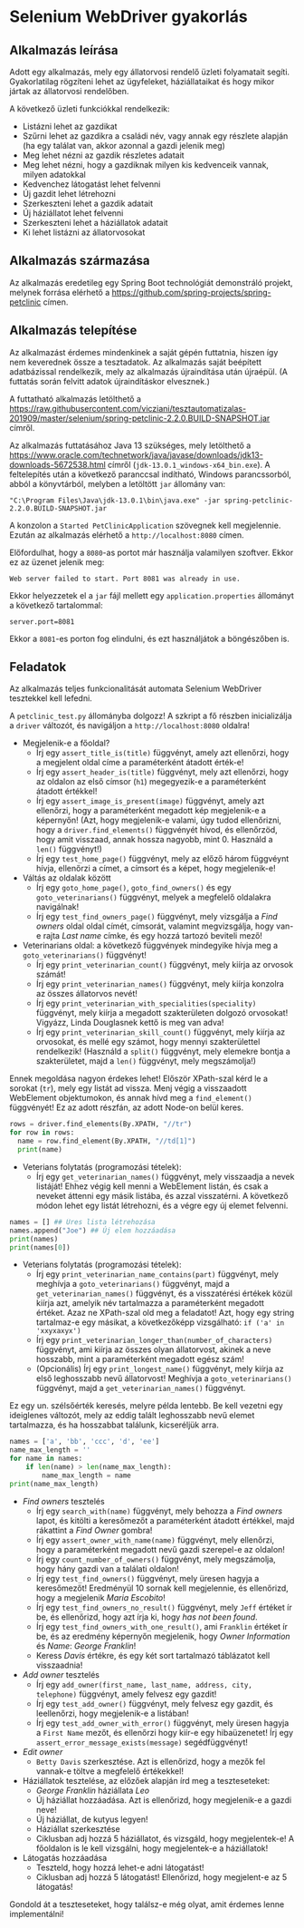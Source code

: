 # Selenium WebDriver gyakorlás

## Alkalmazás leírása

Adott egy alkalmazás, mely egy állatorvosi rendelő üzleti folyamatait
segíti. Gyakorlatilag rögzíteni lehet az ügyfeleket, háziállataikat és
hogy mikor jártak az állatorvosi rendelőben.

A következő üzleti funkciókkal rendelkezik:

* Listázni lehet az gazdikat
* Szűrni lehet az gazdikra a családi név, vagy annak egy részlete alapján (ha egy találat van, akkor azonnal a gazdi jelenik meg)
* Meg lehet nézni az gazdik részletes adatait
* Meg lehet nézni, hogy a gazdiknak milyen kis kedvenceik vannak, milyen adatokkal
* Kedvenchez látogatást lehet felvenni
* Új gazdit lehet létrehozni
* Szerkeszteni lehet a gazdik adatait
* Új háziállatot lehet felvenni
* Szerkeszteni lehet a háziállatok adatait
* Ki lehet listázni az állatorvosokat

## Alkalmazás származása

Az alkalmazás eredetileg egy Spring Boot technológiát demonstráló
projekt, melynek forrása elérhető a https://github.com/spring-projects/spring-petclinic
címen.

## Alkalmazás telepítése

Az alkalmazást érdemes mindenkinek a saját gépén futtatnia, hiszen így nem
keverednek össze a tesztadatok. Az alkalmazás saját beépített adatbázissal
rendelkezik, mely az alkalmazás újraindítása után újraépül. (A futtatás során
  felvitt adatok újraindításkor elvesznek.)

A futtatható alkalmazás letölthető a https://raw.githubusercontent.com/vicziani/tesztautomatizalas-201909/master/selenium/spring-petclinic-2.2.0.BUILD-SNAPSHOT.jar címről.

Az alkalmazás futtatásához Java 13 szükséges, mely letölthető a https://www.oracle.com/technetwork/java/javase/downloads/jdk13-downloads-5672538.html címről (`jdk-13.0.1_windows-x64_bin.exe`). A feltelepítés után a következő paranccsal indítható, Windows
parancssorból, abból a könyvtárból, melyben a letöltött `jar` állomány van:

```
"C:\Program Files\Java\jdk-13.0.1\bin\java.exe" -jar spring-petclinic-2.2.0.BUILD-SNAPSHOT.jar
```

A konzolon a `Started PetClinicApplication` szövegnek kell megjelennie. Ezután az alkalmazás
elérhető a `http://localhost:8080` címen.

Előfordulhat, hogy a `8080`-as portot már használja valamilyen szoftver. Ekkor ez az üzenet
jelenik meg:

```
Web server failed to start. Port 8081 was already in use.
```

Ekkor helyezzetek el
a `jar` fájl mellett egy `application.properties` állományt a következő tartalommal:

```
server.port=8081
```

Ekkor a `8081`-es porton fog elindulni, és ezt használjátok a böngészőben is.

## Feladatok

Az alkalmazás teljes funkcionalitását automata Selenium WebDriver tesztekkel kell lefedni.

A `petclinic_test.py` állományba dolgozz! A szkript a fő részben inicializálja a `driver`
változót, és navigáljon a `http://localhost:8080` oldalra!

* Megjelenik-e a főoldal?
  * Írj egy `assert_title_is(title)` függvényt, amely azt ellenőrzi, hogy a megjelent oldal címe a
    paraméterként átadott érték-e!
  * Írj egy `assert_header_is(title)` függvényt, mely azt ellenőrzi, hogy az oldalon az első címsor (`h1`)
    megegyezik-e a paraméterként átadott értékkel!
  * Írj egy `assert_image_is_present(image)` függvényt, amely azt ellenőrzi, hogy a paraméterként
    megadott kép megjelenik-e a képernyőn! (Azt, hogy megjelenik-e valami, úgy tudod ellenőrizni, hogy
      a `driver.find_elements()` függvényét hívod, és ellenőrzöd, hogy amit visszaad, annak hossza nagyobb, mint 0.
      Használd a `len()` függvényt!)      
  * Írj egy `test_home_page()` függvényt, mely az előző három függvéynt hívja, ellenőrzi a
    címet, a címsort és a képet, hogy megjelenik-e!
* Váltás az oldalak között
  * Írj egy `goto_home_page()`, `goto_find_owners()` és egy `goto_veterinarians()`
    függvényt, melyek a megfelelő oldalakra navigálnak!
  * Írj egy `test_find_owners_page()` függvényt, mely vizsgálja a _Find owners_ oldal
    oldal címét, címsorát, valamint megvizsgálja, hogy van-e rajta _Last name_
    címke, és egy hozzá tartozó beviteli mező!
* Veterinarians oldal: a következő függvények mindegyike hívja meg a `goto_veterinarians()` függvényt!
  * Írj egy `print_veterinarian_count()` függvényt, mely kiírja az orvosok számát!
  * Írj egy `print_veterinarian_names()` függvényt, mely kiírja konzolra az összes állatorvos nevét!
  * Írj egy `print_veterinarian_with_specialities(speciality)` függvényt, mely kiírja
    a megadott szakterületen dolgozó orvosokat! Vigyázz, Linda Douglasnek kettő is meg van adva!
  * Írj egy `print_veterinarian_skill_count()` függvényt, mely kiírja az orvosokat,
    és mellé egy számot, hogy mennyi szakterülettel rendelkezik! (Használd a `split()` függvényt,
    mely elemekre bontja a szakterületet, majd a `len()` függvényt, mely megszámolja!)

Ennek megoldása nagyon érdekes lehet! Először XPath-szal kérd le a sorokat (`tr`), mely
egy listát ad vissza. Menj végig a visszaadott WebElement objektumokon, és
annak hívd meg a `find_element()` függvényét! Ez az adott részfán, az adott Node-on belül keres.

```python
rows = driver.find_elements(By.XPATH, "//tr")
for row in rows:
  name = row.find_element(By.XPATH, "//td[1]")
  print(name)
```

* Veterians folytatás (programozási tételek):
    * Írj egy `get_veterinarian_names()` függvényt, mely visszaadja a nevek listáját!  Ehhez végig kell
    menni a WebElement listán, és csak a neveket áttenni egy másik listába, és azzal visszatérni. A következő
    módon lehet egy listát létrehozni, és a végre egy új elemet felvenni.

```Python
names = [] ## Üres lista létrehozása
names.append("Joe") ## Új elem hozzáadása
print(names)
print(names[0])
```

* Veterians folytatás (programozási tételek):
    * Írj egy `print_veterinarian_name_contains(part)` függvényt, mely meghívja a `goto_veterinarians()`
    függvényt, majd a `get_veterinarian_names()` függvényt, és a visszatérési értékek közül kiírja
    azt, amelyik név tartalmazza a paraméterként megadott értéket. Azaz ne XPath-szal old meg a feladatot!
    Azt, hogy egy string tartalmaz-e egy másikat, a következőképp vizsgálható: `if ('a' in 'xxyxaxyx')`
    * Írj egy `print_veterinarian_longer_than(number_of_characters)` függvényt, ami kiírja
    az összes olyan állatorvost, akinek a neve hosszabb, mint a paraméterként megadott egész szám!
    * (Opcionális) Írj egy `print_longest_name()` függvényt, mely kiírja az első leghosszabb nevű állatorvost! Meghívja a `goto_veterinarians()` függvényt, majd a `get_veterinarian_names()` függvényt.

Ez egy un. szélsőérték keresés, melyre példa lentebb. Be kell vezetni egy ideiglenes változót, mely
az eddig talált leghosszabb nevű elemet tartalmazza, és ha hosszabbat találunk, kicseréljük arra.

```python
names = ['a', 'bb', 'ccc', 'd', 'ee']
name_max_length = ''
for name in names:
    if len(name) > len(name_max_length):
        name_max_length = name
print(name_max_length)
```

* _Find owners_ tesztelés
    * Írj egy `search_with(name)` függvényt, mely behozza a _Find owners_ lapot, és
    kitölti a keresőmezőt a paraméterként átadott értékkel, majd rákattint a _Find Owner_ gombra!        
    * Írj egy `assert_owner_with_name(name)` függvényt, mely ellenőrzi, hogy a paraméterként
    megadott nevű gazdi szerepel-e az oldalon!
    * Írj egy `count_number_of_owners()` függvényt, mely megszámolja, hogy hány gazdi van a
    találati oldalon!
    * Írj egy `test_find_owners()` függvényt, mely üresen hagyja a keresőmezőt!
    Eredményül 10 sornak kell megjelennie, és ellenőrizd, hogy a megjelenik _Maria Escobito_!    
    * Írj egy `test_find_owners_no_result()` függvényt, mely `Jeff` értéket ír be,
    és ellenőrizd, hogy azt írja ki, hogy _has not been found_.
    * Írj egy `test_find_owners_with_one_result()`, ami `Franklin` értéket ír be, és
    az eredmény képernyőn megjelenik, hogy _Owner Information_ és _Name_: _George Franklin_!
    * Keress _Davis_ értékre, és egy két sort tartalmazó táblázatot kell visszaadnia!
* _Add owner_ tesztelés
    * Írj egy `add_owner(first_name, last_name, address, city, telephone)` függvényt,
    amely felvesz egy gazdit!    
    * Írj egy `test_add_owner()` függvényt, mely felvesz egy gazdit, és leellenőrzi, hogy
    megjelenik-e a listában!
    * Írj egy `test_add_owner_with_error()` függvényt, mely üresen hagyja a `First Name`
    mezőt, és ellenőrzi hogy kiír-e egy hibaüzenetet! Írj egy
    `assert_error_message_exists(message)` segédfüggvényt!
* _Edit owner_
    * `Betty Davis` szerkesztése. Azt is ellenőrizd, hogy a mezők fel vannak-e töltve a megfelelő
    értékekkel!    
* Háziállatok tesztelése, az előzőek alapján írd meg a teszteseteket:
    * _George Franklin_ háziállata _Leo_
    * Új háziállat hozzáadása. Azt is ellenőrizd, hogy megjelenik-e a gazdi neve!
    * Új háziállat, de kutyus legyen!
    * Háziállat szerkesztése
    * Ciklusban adj hozzá 5 háziállatot, és vizsgáld, hogy megjelentek-e! A főoldalon is le kell vizsgálni, hogy
      megjelentek-e a háziállatok!
* Látogatás hozzáadása
    * Teszteld, hogy hozzá lehet-e adni látogatást!
    * Ciklusban adj hozzá 5 látogatást! Ellenőrizd, hogy megjelent-e az 5 látogatás!

Gondold át a teszteseteket, hogy találsz-e még olyat, amit érdemes lenne implementálni!
